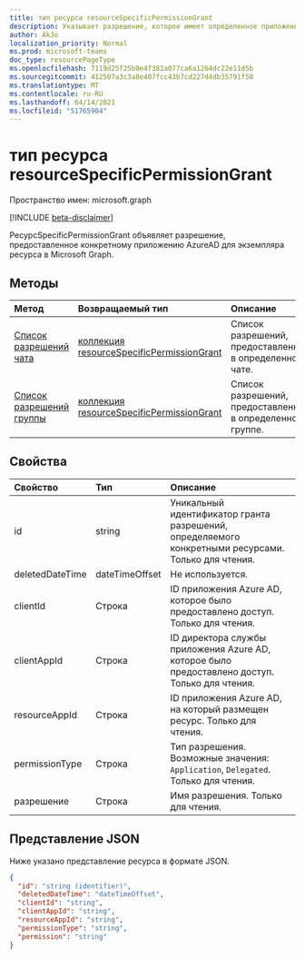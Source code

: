 ```yaml
---
title: тип ресурса resourceSpecificPermissionGrant
description: Указывает разрешение, которое имеет определенное приложение Azure AD.
author: AkJo
localization_priority: Normal
ms.prod: microsoft-teams
doc_type: resourcePageType
ms.openlocfilehash: 7119d25f25b0e4f382a077ca6a1264dc22e11d5b
ms.sourcegitcommit: 412507a3c3a8e407fcc43b7cd227d4db35791f58
ms.translationtype: MT
ms.contentlocale: ru-RU
ms.lasthandoff: 04/14/2021
ms.locfileid: "51765904"
---
```

# <a name="resourcespecificpermissiongrant-resource-type"></a>тип ресурса resourceSpecificPermissionGrant

Пространство имен: microsoft.graph

[!INCLUDE [beta-disclaimer](../../includes/beta-disclaimer.md)]

РесурсSpecificPermissionGrant объявляет разрешение, предоставленное конкретному приложению AzureAD для экземпляра ресурса в Microsoft Graph.

## <a name="methods"></a>Методы

|  Метод                                                                   |  Возвращаемый тип                                                                     | Описание                                                  | 
| :------------------------------------------------------------------------ | :------------------------------------------------------------------------------- | :----------------------------------------------------------- |
|[Список разрешений чата](../api/chat-list-permissiongrants.md)   | [коллекция resourceSpecificPermissionGrant](resourcespecificpermissiongrant.md) | Список разрешений, предоставленных в определенном чате.  |
|[Список разрешений группы](../api/group-list-permissiongrants.md) | [коллекция resourceSpecificPermissionGrant](resourcespecificpermissiongrant.md) | Список разрешений, предоставленных в определенной группе. |

## <a name="properties"></a>Свойства

| Свойство        | Тип          | Описание                                                                           |
| :-------------- | :------------ | :------------------------------------------------------------------------------------ |
| id              | string        | Уникальный идентификатор гранта разрешений, определяемого конкретными ресурсами. Только для чтения.           |
| deletedDateTime | dateTimeOffset| Не используется.                                                                             |
| clientId        | Строка        | ID приложения Azure AD, которое было предоставлено доступ. Только для чтения.                            |
| clientAppId     | Строка        | ID директора службы приложения Azure AD, которое было предоставлено доступ. Только для чтения.   |
| resourceAppId   | Строка        | ID приложения Azure AD, на который размещен ресурс. Только для чтения.                        |
| permissionType  | Строка        | Тип разрешения. Возможные значения: `Application`, `Delegated`. Только для чтения. |
| разрешение      | Строка        | Имя разрешения. Только для чтения.                                                |

## <a name="json-representation"></a>Представление JSON

Ниже указано представление ресурса в формате JSON.

<!-- {
  "blockType": "resource",
  "keyProperty": "id",
  "@odata.type": "microsoft.graph.resourceSpecificPermissionGrant"
}-->

```json
{
  "id": "string (identifier)",
  "deletedDateTime": "dateTimeOffset",
  "clientId": "string",
  "clientAppId": "string",
  "resourceAppId": "string",
  "permissionType": "string",
  "permission": "string"
}
```


